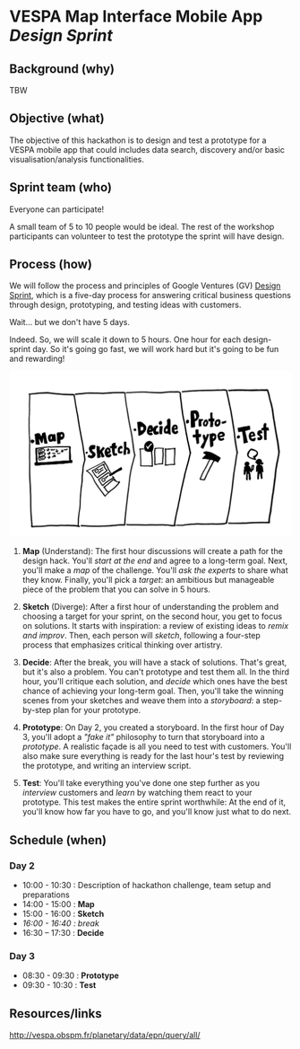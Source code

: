 # VESPA Map Interface Mobile App *Design Sprint*

## Background (why)

TBW

## Objective (what)

The objective of this hackathon is to design and test a prototype for a VESPA mobile app that could includes data search, discovery and/or basic visualisation/analysis functionalities.

## Sprint team (who)

Everyone can participate!

A small team of 5 to 10 people would be ideal. The rest of the workshop participants can volunteer to test the prototype the sprint will have design.

## Process (how)

We will follow the process and principles of Google Ventures (GV) [Design Sprint](http://www.gv.com/sprint/), which is a five-day process for answering critical business questions through design, prototyping, and testing ideas with customers.

Wait... but we don't have 5 days.

Indeed. So, we will scale it down to 5 hours. One hour for each design-sprint day. So it's going go fast, we will work hard but it's going to be fun and rewarding!

![map-sketch-decide-prototype-test](/vespa-app-design/gv-design-sprint.png)

1. **Map** (Understand): The first hour discussions will create a path for the design hack. You'll *start at the end* and agree to a long-term goal. Next, you'll make a *map* of the challenge. You'll *ask the experts* to share what they know. Finally, you'll pick a *target*: an ambitious but manageable piece of the problem that you can solve in 5 hours.

2. **Sketch** (Diverge): After a first hour of understanding the problem and choosing a target for your sprint, on the second hour, you get to focus on solutions. It starts with inspiration: a review of existing ideas to *remix and improv*. Then, each person will *sketch*, following a four-step process that emphasizes critical thinking over artistry.

3. **Decide**: After the break, you will have a stack of solutions. That's great, but it's also a problem. You can't prototype and test them all. In the third hour, you'll critique each solution, and *decide* which ones have the best chance of achieving your long-term goal. Then, you'll take the winning scenes from your sketches and weave them into a *storyboard*: a step-by-step plan for your prototype.

4. **Prototype**: On Day 2, you created a storyboard. In the first hour of Day 3, you'll adopt a *"fake it"* philosophy to turn that storyboard into a *prototype*. A realistic façade is all you need to test with customers. You'll also make sure everything is ready for the last hour's test by reviewing the prototype, and writing an interview script.

5. **Test**: You'll take everything you've done one step further as you *interview* customers and *learn* by watching them react to your prototype. This test makes the entire sprint worthwhile: At the end of it, you'll know how far you have to go, and you'll know just what to do next.

## Schedule (when)

### Day 2

* 10:00 - 10:30 : Description of hackathon challenge, team setup and preparations
* 14:00 - 15:00 : **Map**
* 15:00 - 16:00 : **Sketch**
* *16:00 - 16:40 : break*
* 16:30 – 17:30 : **Decide**

### Day 3

* 08:30 - 09:30 : **Prototype**
* 09:30 - 10:30 : **Test**


## Resources/links

http://vespa.obspm.fr/planetary/data/epn/query/all/
